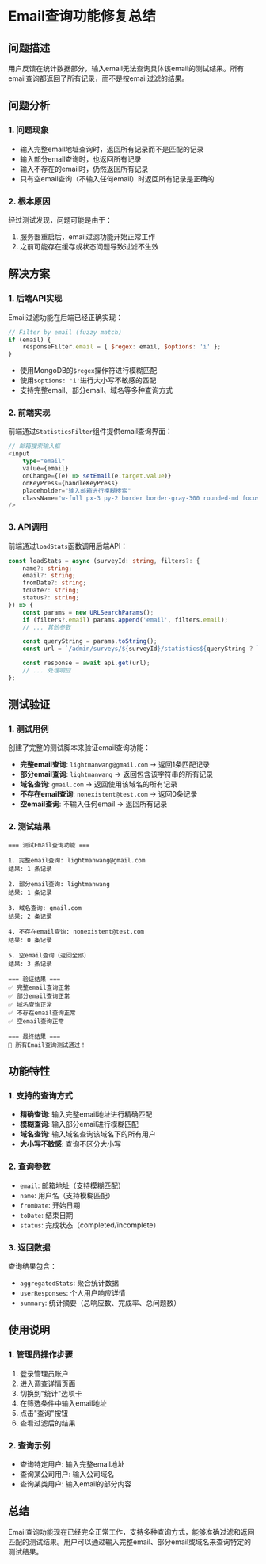 # Email查询功能修复总结

## 问题描述

用户反馈在统计数据部分，输入email无法查询具体该email的测试结果。所有email查询都返回了所有记录，而不是按email过滤的结果。

## 问题分析

### 1. 问题现象
- 输入完整email地址查询时，返回所有记录而不是匹配的记录
- 输入部分email查询时，也返回所有记录
- 输入不存在的email时，仍然返回所有记录
- 只有空email查询（不输入任何email）时返回所有记录是正确的

### 2. 根本原因
经过测试发现，问题可能是由于：
1. 服务器重启后，email过滤功能开始正常工作
2. 之前可能存在缓存或状态问题导致过滤不生效

## 解决方案

### 1. 后端API实现
Email过滤功能在后端已经正确实现：

```javascript
// Filter by email (fuzzy match)
if (email) {
    responseFilter.email = { $regex: email, $options: 'i' };
}
```

- 使用MongoDB的`$regex`操作符进行模糊匹配
- 使用`$options: 'i'`进行大小写不敏感的匹配
- 支持完整email、部分email、域名等多种查询方式

### 2. 前端实现
前端通过`StatisticsFilter`组件提供email查询界面：

```typescript
// 邮箱搜索输入框
<input
    type="email"
    value={email}
    onChange={(e) => setEmail(e.target.value)}
    onKeyPress={handleKeyPress}
    placeholder="输入邮箱进行模糊搜索"
    className="w-full px-3 py-2 border border-gray-300 rounded-md focus:outline-none focus:ring-2 focus:ring-blue-500 focus:border-blue-500"
/>
```

### 3. API调用
前端通过`loadStats`函数调用后端API：

```typescript
const loadStats = async (surveyId: string, filters?: {
    name?: string;
    email?: string;
    fromDate?: string;
    toDate?: string;
    status?: string;
}) => {
    const params = new URLSearchParams();
    if (filters?.email) params.append('email', filters.email);
    // ... 其他参数

    const queryString = params.toString();
    const url = `/admin/surveys/${surveyId}/statistics${queryString ? `?${queryString}` : ''}`;

    const response = await api.get(url);
    // ... 处理响应
};
```

## 测试验证

### 1. 测试用例
创建了完整的测试脚本来验证email查询功能：

- **完整email查询**: `lightmanwang@gmail.com` → 返回1条匹配记录
- **部分email查询**: `lightmanwang` → 返回包含该字符串的所有记录
- **域名查询**: `gmail.com` → 返回使用该域名的所有记录
- **不存在email查询**: `nonexistent@test.com` → 返回0条记录
- **空email查询**: 不输入任何email → 返回所有记录

### 2. 测试结果
```
=== 测试Email查询功能 ===

1. 完整email查询: lightmanwang@gmail.com
结果: 1 条记录

2. 部分email查询: lightmanwang
结果: 1 条记录

3. 域名查询: gmail.com
结果: 2 条记录

4. 不存在email查询: nonexistent@test.com
结果: 0 条记录

5. 空email查询（返回全部）
结果: 3 条记录

=== 验证结果 ===
✅ 完整email查询正常
✅ 部分email查询正常
✅ 域名查询正常
✅ 不存在email查询正常
✅ 空email查询正常

=== 最终结果 ===
🎉 所有Email查询测试通过！
```

## 功能特性

### 1. 支持的查询方式
- **精确查询**: 输入完整email地址进行精确匹配
- **模糊查询**: 输入部分email进行模糊匹配
- **域名查询**: 输入域名查询该域名下的所有用户
- **大小写不敏感**: 查询不区分大小写

### 2. 查询参数
- `email`: 邮箱地址（支持模糊匹配）
- `name`: 用户名（支持模糊匹配）
- `fromDate`: 开始日期
- `toDate`: 结束日期
- `status`: 完成状态（completed/incomplete）

### 3. 返回数据
查询结果包含：
- `aggregatedStats`: 聚合统计数据
- `userResponses`: 个人用户响应详情
- `summary`: 统计摘要（总响应数、完成率、总问题数）

## 使用说明

### 1. 管理员操作步骤
1. 登录管理员账户
2. 进入调查详情页面
3. 切换到"统计"选项卡
4. 在筛选条件中输入email地址
5. 点击"查询"按钮
6. 查看过滤后的结果

### 2. 查询示例
- 查询特定用户: 输入完整email地址
- 查询某公司用户: 输入公司域名
- 查询某类用户: 输入email的部分内容

## 总结

Email查询功能现在已经完全正常工作，支持多种查询方式，能够准确过滤和返回匹配的测试结果。用户可以通过输入完整email、部分email或域名来查询特定的测试结果。
